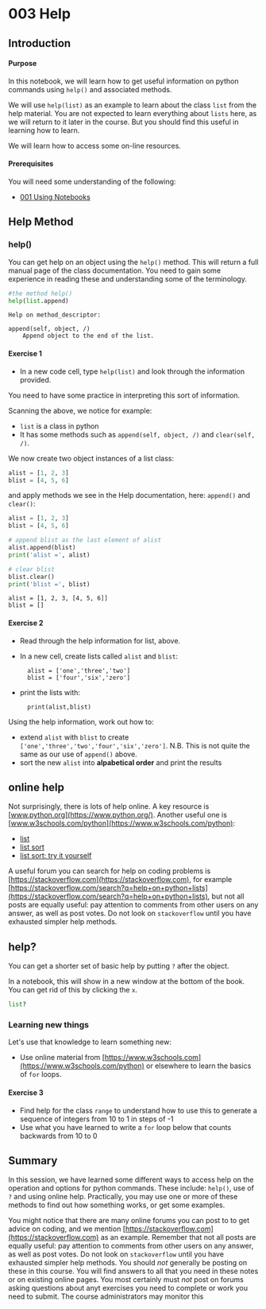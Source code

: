 # 003 Help

## Introduction

#### Purpose

In this notebook, we will learn how to get useful information on python commands using `help()` and associated methods.

We will use `help(list)` as an example to learn about the class `list` from the help material. You are not expected to learn everything about `lists` here, as we will return to it later in the course. But you should find this useful in learning how to learn.

We will learn how to access some on-line resources.

#### Prerequisites

You will need some understanding of the following:

* [001 Using Notebooks](001_Notebook_use.md)


## Help Method

### help()

You can get help on an object using the `help()` method. This will return a full manual page of the class documentation. You need to gain some experience in reading these and understanding some of the terminology. 



```python
#the method help()
help(list.append)
```

    Help on method_descriptor:
    
    append(self, object, /)
        Append object to the end of the list.
    


#### Exercise 1

* In a new code cell, type `help(list)` and look through the information provided.

You need to have some practice in interpreting this sort of information.



Scanning the above, we notice for example:

* `list` is a class in python
* It has some methods such as `append(self, object, /)` and `clear(self, /)`.

We now create two object instances of a list class:


```python
alist = [1, 2, 3]
blist = [4, 5, 6]
```

and apply methods we see in the Help documentation, here: `append()` and `clear()`:


```python
alist = [1, 2, 3]
blist = [4, 5, 6]

# append blist as the last element of alist
alist.append(blist)
print('alist =', alist)

# clear blist
blist.clear()
print('blist =', blist)
```

    alist = [1, 2, 3, [4, 5, 6]]
    blist = []


#### Exercise 2

* Read through the help information for list, above.
* In a new cell, create lists called `alist` and `blist`:

        alist = ['one','three','two']
        blist = ['four','six','zero']
    
* print the lists with:

        print(alist,blist)
    
Using the help information, work out how to:

* extend `alist` with `blist` to create `['one','three','two','four','six','zero']`. N.B. This is not quite the same as our use of `append()` above.
* sort the new `alist` into **alpabetical order** and print the results


## online help

Not surprisingly, there is lots of help online. A key resource is [www.python.org](https://www.python.org/). Another useful one is [www.w3schools.com/python](https://www.w3schools.com/python):

* [list](https://www.w3schools.com/python/python_ref_list.asp)
* [list sort](https://www.w3schools.com/python/ref_list_sort.asp)
* [list sort: try it yourself](https://www.w3schools.com/python/trypython.asp?filename=demo_ref_list_sort)

A useful forum you can search for help on coding problems is [https://stackoverflow.com](https://stackoverflow.com), for example [https://stackoverflow.com/search?q=help+on+python+lists](https://stackoverflow.com/search?q=help+on+python+lists), but not all posts are equally useful: pay attention to comments from other users on any answer, as well as post votes. Do not look on `stackoverflow` until you have exhausted simpler help methods.

## help?

You can get a shorter set of basic help by putting `?` after the object. 

In a notebook, this will show in a new window at the bottom of the book. You can get rid of this by clicking the `x`.


```python
list?
```

### Learning new things

Let's use that knowledge to learn something new:

* Use online material from [https://www.w3schools.com](https://www.w3schools.com/python) or elsewhere to learn the basics of `for` loops.

#### Exercise 3

* Find help for the class `range` to understand how to use this to generate a sequence of integers from 10 to 1 in steps of -1
* Use what you have learned to write a `for` loop below that counts backwards from 10 to 0

## Summary

In this session, we  have learned some different ways to access help on the operation and options for python commands. These include: `help()`, use of `?` and using online help. Practically, you may use one or more of these methods to find out how something works, or get some examples. 

You might notice that there are many online forums you can post to to get advice on coding, and we mention  [https://stackoverflow.com](https://stackoverflow.com) as an example. Remember that not all posts are equally useful: pay attention to comments from other users on any answer, as well as post votes. Do not look on `stackoverflow` until you have exhausted simpler help methods. You should *not* generally be posting on these in this course. You will find answers to all that you need in these notes or on existing online pages. You most certainly must *not* post on forums asking questions about anyt exercises you need to complete or work you need to submit. The course administrators may monitor this

